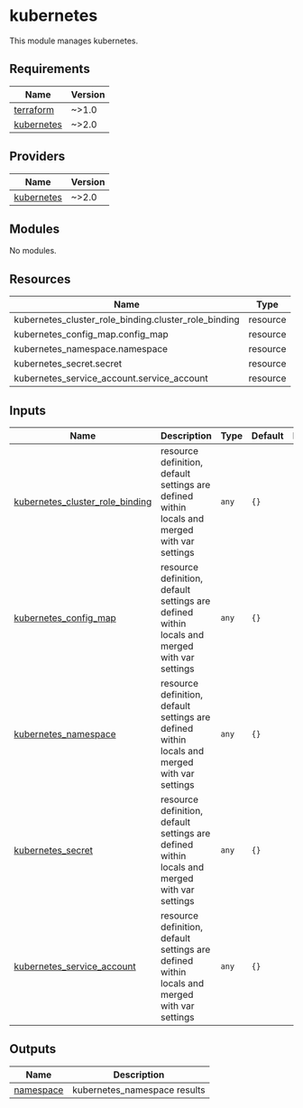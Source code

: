 <!-- BEGIN_TF_DOCS -->
# kubernetes

This module manages kubernetes.

## Requirements

| Name | Version |
|------|---------|
| <a name="requirement_terraform"></a> [terraform](#requirement\_terraform) | ~>1.0 |
| <a name="requirement_kubernetes"></a> [kubernetes](#requirement\_kubernetes) | ~>2.0 |

## Providers

| Name | Version |
|------|---------|
| <a name="provider_kubernetes"></a> [kubernetes](#provider\_kubernetes) | ~>2.0 |

## Modules

No modules.

## Resources

| Name | Type |
|------|------|
| kubernetes_cluster_role_binding.cluster_role_binding | resource |
| kubernetes_config_map.config_map | resource |
| kubernetes_namespace.namespace | resource |
| kubernetes_secret.secret | resource |
| kubernetes_service_account.service_account | resource |

## Inputs

| Name | Description | Type | Default | Required |
|------|-------------|------|---------|:--------:|
| <a name="input_kubernetes_cluster_role_binding"></a> [kubernetes\_cluster\_role\_binding](#input\_kubernetes\_cluster\_role\_binding) | resource definition, default settings are defined within locals and merged with var settings | `any` | `{}` | no |
| <a name="input_kubernetes_config_map"></a> [kubernetes\_config\_map](#input\_kubernetes\_config\_map) | resource definition, default settings are defined within locals and merged with var settings | `any` | `{}` | no |
| <a name="input_kubernetes_namespace"></a> [kubernetes\_namespace](#input\_kubernetes\_namespace) | resource definition, default settings are defined within locals and merged with var settings | `any` | `{}` | no |
| <a name="input_kubernetes_secret"></a> [kubernetes\_secret](#input\_kubernetes\_secret) | resource definition, default settings are defined within locals and merged with var settings | `any` | `{}` | no |
| <a name="input_kubernetes_service_account"></a> [kubernetes\_service\_account](#input\_kubernetes\_service\_account) | resource definition, default settings are defined within locals and merged with var settings | `any` | `{}` | no |

## Outputs

| Name | Description |
|------|-------------|
| <a name="output_namespace"></a> [namespace](#output\_namespace) | kubernetes\_namespace results |
<!-- END_TF_DOCS -->
